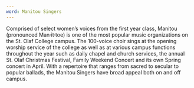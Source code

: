 ```yaml
---
word: Manitou Singers
---
```


  Comprised of select women’s voices from the first year class, Manitou (pronounced Man·it·toe) is one of the most popular music organizations on the St. Olaf College campus. The 100-voice choir sings at the opening worship service of the college as well as at various campus functions throughout the year such as daily chapel and church services, the annual St. Olaf Christmas Festival, Family Weekend Concert and its own Spring concert in April. With a repertoire that ranges from sacred to secular to popular ballads, the Manitou Singers have broad appeal both on and off campus.
